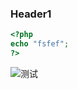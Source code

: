 ### Header1
```php
<?php
echo "fsfef";
?>
```
![测试](/var/folders/rc/ly1sjpzn39nff5w_yrbd1cq80000gn/T/TemporaryItems/（screencaptureui正在存储文稿）/截屏2019-12-0207.29.16.png)

